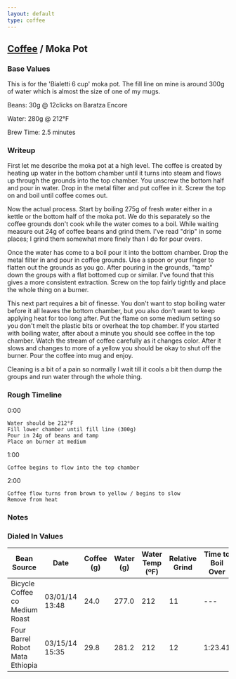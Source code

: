 ```yaml
---
layout: default
type: coffee
---
```


## [Coffee](.) / Moka Pot ##

### Base Values ###

This is for the 'Bialetti 6 cup' moka pot. The fill line on mine is around 300g
of water which is almost the size of one of my mugs.

Beans: 30g @ 12clicks on Baratza Encore

Water: 280g @ 212°F

Brew Time: 2.5 minutes

### Writeup ###

First let me describe the moka pot at a high level. The coffee is created by
heating up water in the bottom chamber until it turns into steam and flows up
through the grounds into the top chamber. You unscrew the bottom half and
pour in water. Drop in the metal filter and put coffee in it. Screw the top on
and boil until coffee comes out.

Now the actual process. Start by boiling 275g of fresh water either in a kettle
or the bottom half of the moka pot. We do this separately so the coffee grounds
don't cook while the water comes to a boil. While waiting measure out 24g of
coffee beans and grind them. I've read "drip" in some places; I grind them
somewhat more finely than I do for pour overs.

Once the water has come to a boil pour it into the bottom chamber. Drop the
metal filter in and pour in coffee grounds. Use a spoon or your finger to
flatten out the grounds as you go. After pouring in the grounds, "tamp" down
the groups with a flat bottomed cup or similar. I've found that this gives a
more consistent extraction. Screw on the top fairly tightly and place the whole
thing on a burner.

This next part requires a bit of finesse. You don't want to stop boiling water
before it all leaves the bottom chamber, but you also don't want to keep
applying heat for too long after. Put the flame on some medium setting so you
don't melt the plastic bits or overheat the top chamber. If you started with
boiling water, after about a minute you should see coffee in the top chamber.
Watch the stream of coffee carefully as it changes color. After it slows and
changes to more of a yellow you should be okay to shut off the burner. Pour the
coffee into mug and enjoy.

Cleaning is a bit of a pain so normally I wait till it cools a bit then dump
the groups and run water through the whole thing.

### Rough Timeline ###

0:00

    Water should be 212°F
    Fill lower chamber until fill line (300g)
    Pour in 24g of beans and tamp
    Place on burner at medium

1:00

    Coffee begins to flow into the top chamber

2:00

    Coffee flow turns from brown to yellow / begins to slow
    Remove from heat

### Notes ###

### Dialed In Values ###

<table>
  <thead>
    <tr>
      <th scope="col">Bean Source</th>
      <th scope="col">Date</th>
      <th scope="col">Coffee (g)</th>
      <th scope="col">Water (g)</th>
      <th scope="col">Water Temp (ºF)</th>
      <th scope="col">Relative Grind</th>
      <th scope="col">Time to Boil Over</th>
      <th scope="col">Brew Time</th>
      <th scope="col">Yield Mass (g)</th>
    </tr>
  </thead>
  <tbody>
    <tr>
      <td>Bicycle Coffee co Medium Roast</td>
      <td>03/01/14 13:48</td>
      <td>24.0</td>
      <td>277.0</td>
      <td>212</td>
      <td>11</td>
      <td>---</td>
      <td>---</td>
      <td>225.1</td>
    </tr>
     <tr>
      <td>Four Barrel Robot Mata Ethiopia</td>
      <td>03/15/14 15:35</td>
      <td>29.8</td>
      <td>281.2</td>
      <td>212</td>
      <td>12</td>
      <td>1:23.41</td>
      <td>2:15.86</td>
      <td>224.5</td>
    </tr>
  </tbody>
</table>
